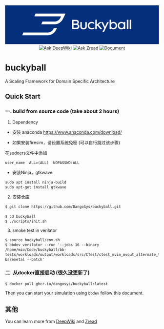 <p align="center">
    <img src="https://github.com/DangoSys/buckyball/raw/main/docs/img/buckyball.png" width = "100%" height = "70%">
</p>

<div align="center" style="margin-top: -10pt;">

[![Ask DeepWiki](https://deepwiki.com/badge.svg)](https://deepwiki.com/DangoSys/buckyball)
[![Ask Zread](https://img.shields.io/badge/Ask_Zread-8A2BE2)](https://zread.ai/DangoSys/buckyball)
[![Document](https://github.com/DangoSys/buckyball/actions/workflows/doc.yml/badge.svg?branch=main)](https://dangosys.github.io/buckyball)

</div>

# buckyball

A Scaling Framework for Domain Specific Architecture

## Quick Start

### 一. build from source code (take about 2 hours) 

1. Dependency

- 安装 anaconda
https://www.anaconda.com/download/

- 如果安装firesim，请设置系统免密 (可以自行跳过该步骤)

在sudoers文件中添加
```
user_name  ALL=(ALL)  NOPASSWD:ALL
```

- 安装Ninja，gtkwave
```
sudo apt install ninja-build 
sudo apt-get install gtkwave
```

2. 安装仓库
```
$ git clone https://github.com/DangoSys/buckyball.git

$ cd buckyball
$ ./scripts/init.sh
```

3. smoke test in verilator
```
$ source buckyball/env.sh
$ bbdev verilator --run '--jobs 16 --binary /home/mio/Code/buckyball/bb-tests/workloads/output/workloads/src/CTest/ctest_mvin_mvout_alternate_test_singlecore-baremetal --batch'
```

### 二. 从docker直接启动 (很久没更新了)

```
$ docker pull ghcr.io/dangosys/buckyball:latest
```

Then you can start your simulation using ``bbdev`` follow this document.

## 其他

You can learn more from [DeepWiki](https://deepwiki.com/DangoSys/buckyball) and [Zread](https://zread.ai/DangoSys/buckyball)
